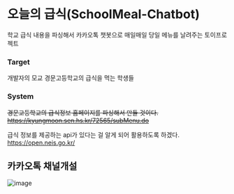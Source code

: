 # 오늘의 급식(SchoolMeal-Chatbot)
학교 급식 내용을 파싱해서 카카오톡 챗봇으로 매일매일 당일 메뉴를 날려주는 토이프로젝트

### Target
개발자의 모교 경문고등학교의 급식을 먹는 학생들

### System
~~경문고등학교의 급식정보 홈페이지를 파싱해서 만들 것이다.
https://kyungmoon.sen.hs.kr/72565/subMenu.do~~

급식 정보를 제공하는 api가 있다는 걸 알게 되어 활용하도록 하겠다.
https://open.neis.go.kr/

## 카카오톡 채널개설
![image](https://user-images.githubusercontent.com/69233747/213875833-9dc415e3-ec44-4dbd-8468-c96158b53aa5.png)
